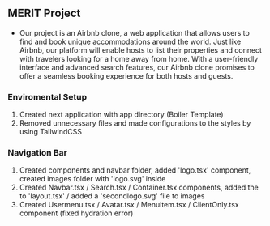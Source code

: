 ## MERIT Project

- Our project is an Airbnb clone, a web application that allows users to find and book unique accommodations around the world. Just like Airbnb, our platform will enable hosts to list their properties and connect with travelers looking for a home away from home. With a user-friendly interface and advanced search features, our Airbnb clone promises to offer a seamless booking experience for both hosts and guests.

### Enviromental Setup

1. Created next application with app directory (Boiler Template)
2. Removed unnecessary files and made configurations to the styles by using TailwindCSS

### Navigation Bar

1. Created components and navbar folder, added 'logo.tsx' component, created images folder with 'logo.svg' inside
2. Created Navbar.tsx / Search.tsx / Container.tsx components, added the to 'layout.tsx' / added a 'secondlogo.svg' file to images
3. Created Usermenu.tsx / Avatar.tsx / Menuitem.tsx / ClientOnly.tsx component (fixed hydration error)
